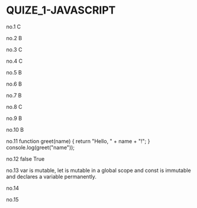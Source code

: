 # QUIZE_1-JAVASCRIPT
no.1  C

no.2  B

no.3  C

no.4  C

no.5  B

no.6  B

no.7  B

no.8  C

no.9  B

no.10   B

no.11  function greet(name) {
    return "Hello, " + name + "!";
}
console.log(greet("name"));


no.12   false
        True

no.13   var is mutable, let is mutable in a global scope and const is immutable and declares a variable permanently.

no.14   

no.15